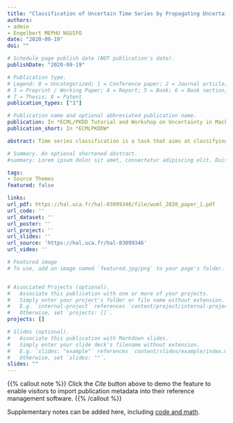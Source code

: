 ```yaml
---
title: "Classification of Uncertain Time Series by Propagating Uncertainty in Shapelet Transform"
authors:
- admin
- Engelbert MEPHU NGUIFO
date: "2020-09-19"
doi: ""

# Schedule page publish date (NOT publication's date).
publishDate: "2020-09-19"

# Publication type.
# Legend: 0 = Uncategorized; 1 = Conference paper; 2 = Journal article;
# 3 = Preprint / Working Paper; 4 = Report; 5 = Book; 6 = Book section;
# 7 = Thesis; 8 = Patent
publication_types: ["1"]

# Publication name and optional abbreviated publication name.
publication: In *ECML/PKDD Tutorial and Workshop on Uncertainty in Machine Learning (ECMLPKDDW)*
publication_short: In *ECMLPKDDW*

abstract: Time series classification is a task that aims at classifying chronological data. It is used in a diverse range of domains such as meteorology, medicine and physics. In the last decade, many algorithms have been built to perform this task with very appreciable accuracy. However, the uncertainty in data is not explicitly taken into account by these methods. Using uncertainty propagation techniques, we propose a new uncertain dissimilarity measure based on euclidean distance. We also show how to classify uncertain time series using the proposed dissimilarity measure and shapelet transform, one of the best time series classification methods. An experimental assessment of our contribution is done on the well known UCR dataset.

# Summary. An optional shortened abstract.
#summary: Lorem ipsum dolor sit amet, consectetur adipiscing elit. Duis posuere tellus ac convallis placerat. Proin tincidunt magna sed ex sollicitudin condimentum.

tags:
- Source Themes
featured: false

links:
url_pdf: https://hal.uca.fr/hal-03099346/file/wuml_2020_paper_1.pdf
url_code: ''
url_dataset: ''
url_poster: ''
url_project: ''
url_slides: ''
url_source: 'https://hal.uca.fr/hal-03099346'
url_video: ''

# Featured image
# To use, add an image named `featured.jpg/png` to your page's folder. 


# Associated Projects (optional).
#   Associate this publication with one or more of your projects.
#   Simply enter your project's folder or file name without extension.
#   E.g. `internal-project` references `content/project/internal-project/index.md`.
#   Otherwise, set `projects: []`.
projects: []

# Slides (optional).
#   Associate this publication with Markdown slides.
#   Simply enter your slide deck's filename without extension.
#   E.g. `slides: "example"` references `content/slides/example/index.md`.
#   Otherwise, set `slides: ""`.
slides: ""
---
```



{{% callout note %}}
Click the *Cite* button above to demo the feature to enable visitors to import publication metadata into their reference management software.
{{% /callout %}}

Supplementary notes can be added here, including [code and math](https://sourcethemes.com/academic/docs/writing-markdown-latex/).
